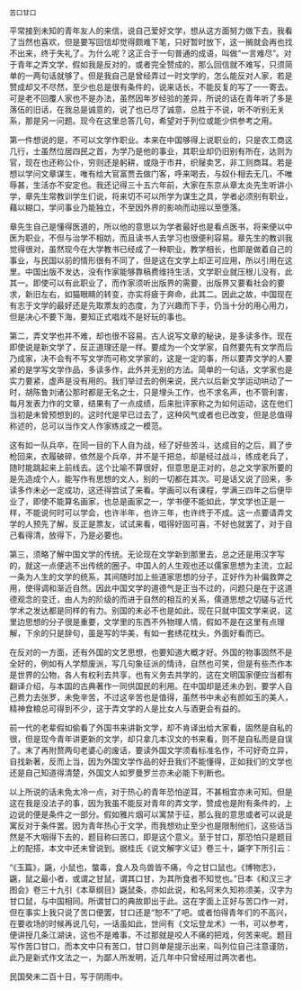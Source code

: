     苦口甘口 

   平常接到未知的青年友人的来信，说自己爱好文学，想从这方面努力做下去，我看了当然也喜欢，但是要写回信却觉得颇难下笔，只好暂时放下，这一搁就会再也找不出来，终于失礼了。为什么呢？这正合于一句普通的成语，叫做“一言难尽”。对于青年之弄文学，假如我是反对的，或者完全赞成的，那么回信就不难写，只须简单的一两句话就够了。但是我自己是曾经弄过一时文学的，怎么能反对人家，若是赞成却又不尽然，至少也总是很有条件的，说来话长，不能反复的写了一一寄去。可是老不回覆人家也不是办法，虽然因年岁经验的差异，所说的话在青年听了多是落伍的旧话，在我总是诚意的，说了也已尽了诚意，总胜于不说，听不听别无关系，那是另一问题。现今在这里总答几句，希望对于列位或能少供参考之用。

   第一件想说的是，不可以文学作职业。本来在中国够得上说职业的，只是农工商这几行，士虽然位居四民之首，为学乃是他的事业，其职业却仍旧别有所在，达则为官，现在也还称公仆，穷则还是躬耕，或隐于市井，织屦卖艺，非工则商耳。若是想以学问文章谋生，唯有给大官富贾去做门客，呼来喝去，与奴仆相去无几，不唯辱甚，生活亦不安定也。我还记得三十五六年前，大家在东京从章太炎先生听讲小学，章先生常教训学生们说，将来切不可以所学为谋生之具，学者必须别有职业，藉以糊口，学问事业乃能独立，不至因外界的影响而动摇以至堕落。

   章先生自己是懂得医道的，所以他的意思以为学者最好也是看点医书，将来便以中医为职业，不但与治学不相妨，而且读书人去学习也很便利容易。章先生的教训我觉得很对，虽然现今在大学教书已经成了一种职业，教学相长，也即是做着自己的事业，与民国以前的情形很有不同了，但是这在文学上却正可应用，所以引用在这里。中国出版不发达，没有作家能够靠稿费维持生活，文学职业就压根儿没有，此其一。即使可以有此职业了，而作家须听出版界的需要，出版界又要看社会的要求，新旧左右，如猫眼睛的转变，亦实将疲于奔命，此其二。因此之故，中国现在有志于文学的最好还是先取票友的态度，为了兴趣而下手，仍当十分的用心用力，但是决心不要下海，要知正式唱戏不是好玩的事也。

   第二，弄文学也并不难，却也很不容易。古人说写文章的秘诀，是多读多作。现在即使说是新文学了，反正道理还是一样。要成为一个文学家，自然要先有文学而后乃成家，决不会有不写文学而可称文学家的，这是一定的事，所以要弄文学的人要紧的是学写文学作品，多读多作，此外并无别的方法。简单的一句话，文学家也是实力要紧，虚声是没有用的。我们举过去的例来说，民六以后新文学运动哄动了一时，胡陈鲁刘诸公那时都是无名之士，只是埋头工作，也不求名声，也不管利害，每月发表力作的文章，结果有了一点成绩，后来批评家称之为如何运动，这在他们当初是未曾预想到的。这时代是早已过去了，这种风气或者也已改变，但是总值得称述的，总可以当作文人作家练成之一模范。

   这有如一队兵卒，在同一目的下人自为战，经了好些苦斗，达成目的之后，肩了步枪回来，衣履破碎，依然是个兵卒，并不是千把总，却是经过战斗，练成老兵了，随时能跳起来上前线去。这个比喻不算很好，但意思是正对的，总之文学家所要的是先造成个人，能写作有思想的文人，别的一切都在其次。可是话又说了回来，多读多作未必一定成功，这还得尝试了来看。学画可以有课程，学满三四年之后便毕业了，即使不能算名画家，也总是画家之一，学书便不能如此，学文学也正是一样，不能说何时可以学会，也许半年，也许三年，也许终于不成。这一点要请弄文学的人预先了解，反正是票友，试试来看，唱得好固可喜，不好也就罢了，对于自己看得清，放得下，乃是必要也。

   第三，须略了解中国文学的传统。无论现在文学新到那里去，总之还是用汉字写的，就这一点便逃不出传统的圈子。中国人的人生观也还以儒家思想为主流，立起一条为人生的文学的统系，其间随时加上些道家思想的分子，正好作为补偏救弊之用，使得调和渐近自然。因此中国文学的道德气是正当不过的，问题只是在于这道德观念的变迁，由人为的阶级的而进于自然的相互的关系，儒道思想之切磋与近代学术之发达都是同样的有力。别国的未必不也是如此，现在只就中国文学来说，这里边思想的分子很是重要，文学里的东西不外物理人情，假如不是在这里有点理解，下余的只是辞句，虽是写的华美，有如一套绣花枕头，外面好看而已。

   在反对的一方面，还有外国的文艺思想，也要知道大概才好。外国的物事固然不是全好的，例如有人学颓废派，写几句象征派的情诗，自然也可笑，但是有些杰作本是世界的公物，各人有权利去共享，也有义务去共学的，这在文明国家便应当都有翻译介绍，与本国的古典著作一同供国民的利用。在中国却是还未办到，要学人自己费力去张罗，未免辛苦，不过这辛苦也是值得，虽然书中未必有颜如玉的美人，精神食粮总可得到不少，这于弄文学的人是比女人与酒更会有益的。

   前一代的老辈假如偷看了外国书来讲新文学，却不肯译出给大家看，固然是自私的很，但是现今青年讲更新的文学，却只拿几本汉文的书来看，则不是自私而是自误了。末了再附赘两句老婆心的废话，要读外国文学须看标准名作，不可好奇立异，自找新著，反而上当，因为外国文学作品的好丑我们不能懂得，正如我们的文学也还是自己知道得清楚，外国文人如罗曼罗兰亦未必能下判断也。

   以上所说的话未免太冷一点，对于热心的青年恐怕逆耳，不甚相宜亦未可知。但是这在我是没法子的事，因为我虽不能反对青年的弄文学，赞成也是附有条件的，上边说的便是条件之一部分。假如雅片烟可以寓禁于征，那么我的意思或者可以说是寓反对于条件罢。因为青年热心于文学，而我想劝止至少也是限制他们，这些话当然是不大咽得下去的，题目称曰苦口，即是这个意义。至于甘口，那恐怕只是题目上的配搭，本文中还未曾说到。据桂氏《说文解字义证》卷三十，鼷字下所引云：

   “《玉篇》，鼷，小鼠也，螫毒，食人及鸟兽皆不痛，今之甘口鼠也。《博物志》，鼷，鼠之最小者，或谓之甘鼠，谓其口甘，为其所食者不知觉也。”日本《和汉三才图会》卷三十九引《本草纲目》鼷鼠条，亦如此说，和名阿末久知祢须美，汉字为甘口鼠，与中国相同。所谓甘口的典故即出于此。这在字面上正好与苦口作一对，但在事实上我只说了苦口便罢，甘口还是“恕不”了吧。或者怕得青年们的不高兴，在要收场的时候再说几句，—话虽如此，世间有《文坛登龙术》一书，可以参考，便讲授几条江湖诀，这也不是难事，不过那就是咬人不痛的把戏，何苦来呢。题目写作苦口甘口，而本文中只有苦口，甘口则单是提示出来，叫列位自己注意谨防，此乃是新式作文法之一，为鄙人所发明，近几年中只曾经用过两次者也。

   民国癸未二百十日，写于阴雨中。

